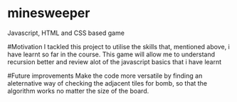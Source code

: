 # minesweeper
Javascript, HTML and CSS based game

#Motivation
I tackled this project to utilise the skills that, mentioned above, i have learnt so far in the course.
This game will allow me to understand recursion better and review alot of the javascript basics that i have learnt

#Future improvements
Make the code more versatile by finding an aleternative way of checking the adjacent tiles for bomb, so that the algorithm works no matter the size of the board.

